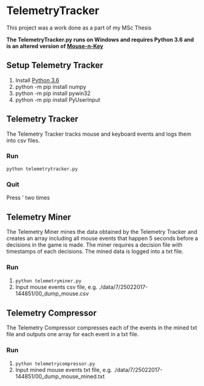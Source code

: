 # TelemetryTracker
This project was a work done as a part of my MSc Thesis

**The TelemetryTracker.py runs on Windows and requires Python 3.6 and is an altered version of [Mouse-n-Key](https://github.com/pablotheissen/Mouse-n-Key)**

## Setup Telemetry Tracker
1. Install [Python 3.6](https://www.python.org/downloads/)
2. python -m pip install numpy
3. python -m pip install pywin32
4. python -m pip install PyUserInput

## Telemetry Tracker
The Telemetry Tracker tracks mouse and keyboard events and logs them into csv files.

### Run
`python telemetrytracker.py`

### Quit
Press ' two times

## Telemetry Miner
The Telemetry Miner mines the data obtained by the Telemetry Tracker and creates an array including all mouse events that happen 5 seconds before a decisions in the game is made. The miner requires a decision file with timestamps of each decisions. The mined data is logged into a txt file.

### Run
1. `python telemetryminer.py`
2. Input mouse events csv file, e.g. ./data/7/25022017-144851/00_dump_mouse.csv

## Telemetry Compressor
The Telemetry Compressor compresses each of the events in the mined txt file and outputs one array for each event in a txt file.

### Run
1. `python telemetrycompressor.py`
2. Input mined mouse events txt file, e.g. ./data/7/25022017-144851/00_dump_mouse_mined.txt
